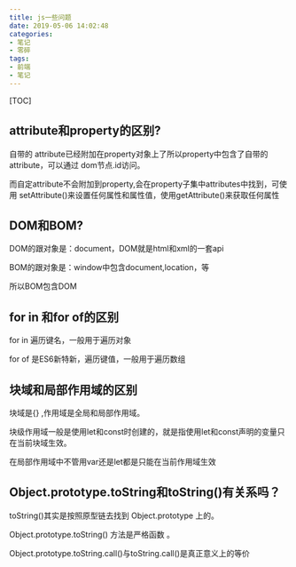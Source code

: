```yaml
---
title: js一些问题
date: 2019-05-06 14:02:48
categories:
- 笔记
- 零碎
tags:
- 前端
- 笔记
---
```


[TOC]



## attribute和property的区别?

自带的 attribute已经附加在property对象上了所以property中包含了自带的attribute，可以通过 dom节点.id访问。

而自定attribute不会附加到property,会在property子集中attributes中找到，可使用 setAttribute()来设置任何属性和属性值，使用getAttribute()来获取任何属性



## DOM和BOM?

DOM的跟对象是：document，DOM就是html和xml的一套api

BOM的跟对象是：window中包含document,location，等

所以BOM包含DOM



## for in 和for of的区别

for in 遍历键名，一般用于遍历对象

for of 是ES6新特新，遍历键值，一般用于遍历数组



## 块域和局部作用域的区别

块域是{} ,作用域是全局和局部作用域。

块级作用域一般是使用let和const时创建的，就是指使用let和const声明的变量只在当前块域生效。

在局部作用域中不管用var还是let都是只能在当前作用域生效



## Object.prototype.toString和toString()有关系吗？

toString()其实是按照原型链去找到 Object.prototype 上的。

Object.prototype.toString() 方法是严格函数 。

Object.prototype.toString.call()与toString.call()是真正意义上的等价 







